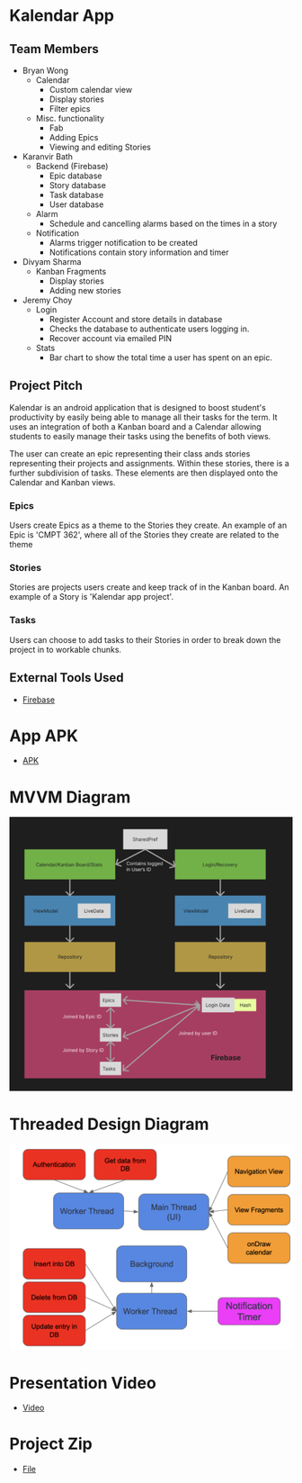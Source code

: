 # Kalendar App

## Team Members
* Bryan Wong
    * Calendar 
         * Custom calendar view
         * Display stories 
         * Filter epics 
    * Misc. functionality
         * Fab 
         * Adding Epics
         * Viewing and editing Stories
* Karanvir Bath
    * Backend (Firebase)
         * Epic database
         * Story database 
         * Task database 
         * User database
    * Alarm
         * Schedule and cancelling alarms based on the times in a story
    * Notification
         * Alarms trigger notification to be created
         * Notifications contain story information and timer
* Divyam Sharma
    * Kanban Fragments
         * Display stories
         * Adding new stories
* Jeremy Choy
    * Login
         * Register Account and store details in database
         * Checks the database to authenticate users logging in.
         * Recover account via emailed PIN
    * Stats
         * Bar chart to show the total time a user has spent on an epic. 


## Project Pitch

Kalendar is an android application that is designed to boost student's productivity by easily being able to manage all their tasks for the term. It uses an integration of both a Kanban board and a Calendar allowing students to easily manage their tasks using the benefits of both views.

The user can create an epic representing their class ands stories representing their projects and assignments. Within these stories, there is a further subdivision of tasks. These elements are then displayed onto the Calendar and Kanban views. 

### Epics
Users create Epics as a theme to the Stories they create. An example of an Epic is 'CMPT 362', where all of the Stories they create are related to the theme

### Stories
Stories are projects users create and keep track of in the Kanban board. An example of a Story is 'Kalendar app project'.

### Tasks
Users can choose to add tasks to their Stories in order to break down the project in to workable chunks. 

## External Tools Used
* [Firebase](https://firebase.google.com/)

# App APK
* [APK](TODO)

# MVVM Diagram
![MVVN Diagram](resources/MVVN_Diagram.png)

# Threaded Design Diagram
![Threaded Design Diagram](resources/Threaded_Design_Diagram.png)

# Presentation Video
* [Video](TODO)

# Project Zip
* [File](TODO)
